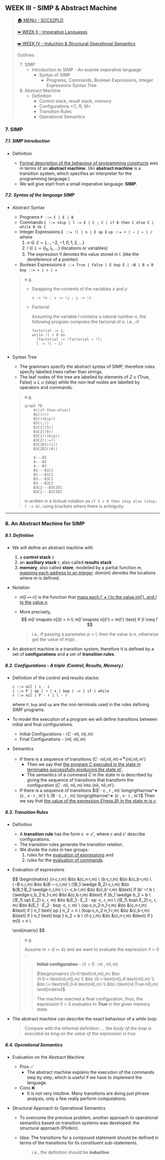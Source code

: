## WEEK III - SIMP & Abstract Machine

>[🏠 MENU - 5CCS2PLD](year2/5ccs2pld.md)
>
>[⬅️ WEEK II - Imperative Languages](year2/5ccs2pld/w2.md)
>
>[➡️ WEEK IV - Induction & Structural Operational Semantics](year2/5ccs2pld/w4.md)
>
>Outlines:
>
>7. SIMP
>      - Introduction to SIMP - An examle imperative language
>        - Syntax of SIMP
>          - Programs, Commands, Boolean Expressions, Integer Expressions
>            Syntax Tree
>8. Abstract Machine
>      - Definition
>        - Control stack, result stack, memory
>        - Configurations <C, R, M>
>        - Transition Rules
>        - Operational Semantics

### 7. SIMP

##### 7.1. SIMP Introduction

- Definition

  - <u>Formal description of the behaviour of programming constructs</u> was in terms of an **abstract machine**. (An **abstract machine** is a transition system, which specifies an interpreter for the programming language.)
  - We will give start from a small imperative language: **SIMP**. 

##### 7.2. Syntax of the language SIMP

- Abstract Syntax

  - Programs
    `P ::= C | E | B`
  - Commands
    `C ::= skip | l := E | C ; C | if B then C else C | while B do C`
  - Integer Expressions
    `E ::= !l | n | E op E`
    `op ::= + | − | ∗ | /`
    where
    1. $n ∈ \mathbb{Z} = \{...,−2,−1,0,1,2,...\}$​
    2. $l ∈ L = \{l_0, l_1, . . .\} \text{ (locations or variables)}$
    3. The expression $!l$ denotes the value stored in $l$. (like the dereference of a pointer)
  - Boolean Expressions
    `B ::= True | False | E bop E | ¬B | B ∧ B`
    `bop ::= > | < | =`

  > e.g. 
  >
  > - Swapping the contents of the variables $x$ and $y$​
  >
  >   `z := !x ; x := !y ; y := !z`
  >
  > - Factorial
  >
  >   Assuming the variable $l$ contains a natural number $n$, the following program computes the factorial of $n$. i.e., $n!$
  >
  >   ```SIMP
  >   factorial := 1; 
  >   while !l > 0 do
  >   	(factorial := !factorial ∗ !l; 
  >   	l := !l − 1)
  >   	                              
  >   ```

- Syntax Tree

  - The grammars specify the abstract syntax of SIMP, therefore rules specify labelled trees rather than strings. 
  - The leaf nodes of the tree are labelled by elements of $Z ∪ \{\text{True, False}\} ∪ L ∪ \{\text{skip}\}$ while the non-leaf nodes are labelled by operators and commands. 

  > e.g.
  >
  > ```mermaid
  > graph TB
  > 	A((if-then-else))
  > 	B1((>))
  > 	B2((skip))
  > 	B3((;))
  > 	B1C1((5))
  > 	B1C2((0))
  > 	B3C1((skip))
  > 	B3C2((:=))
  > 	B3C2D1((1))
  > 	B3C2D2((0))
  > 	
  > 	A---B1
  > 	A---B2
  > 	A---B3
  > 	B1---B1C1
  > 	B1---B1C2
  > 	B3---B3C1
  > 	B3---B3C2
  > 	B3C2---B3C2D1
  > 	B3C2---B3C2D2
  > ```
  >
  > is written in a textual notation as `if 5 > 0 then skip else (skip; l := 0)`, using brackets where there is ambiguity.


---

### 8. An Abstract Machine for SIMP

##### 8.1. Definition

- We will define an abstract machine with

  1. a **control stack** $c$
  2. an **auxiliary stack** $r$​, also called **results stack**
  3. **memory**, also called **store**, modelled by a partial function $m$, <u>mapping each address to an integer</u>. $\text{dom}(m)$ denotes the locations where $m$​ is defined. 

- Notation

  - $m[l \mapsto n]$ is the function that <u>maps each $l' \neq l$ to the value $m(l')$, and $l$ to the value $n$</u>. 
  - More precisely, 
    $$
    m[l \mapsto n](l) = n \\
    m[l \mapsto n](l') = m(l') \text{ if }l \neq l'
    $$

    > i.e., If passing a parameter $p = l$, then the value is $n$, otherwise get the value of $m(p)$ . 

- An abstract machine is a transition system, therefore it is defined by a set of **configurations** and a set of **transition rules**.

##### 8.2. Configurations - A triple $⟨\text{Control, Results, Memory}⟩$​

- Definition of the control and results stacks:

  ```SIMP
  c ::= nil | i · c
  i ::= P | op | ¬ | ∧ | bop | := | if | while
  r ::= nil | P · r | l · r
  
  ```

  where `P`, `bop` and `op` are the non-terminals used in the rules defining SIMP programs.

- To model the execution of a program we will define transitions between initial and final configurations.
  - Initial Configurations - $⟨C · \text{nil, nil},m⟩$
  - Final Configurations - $⟨\text{nil, nil}, m⟩$

- Semantics

  - If there is a sequence of transitions
    $(C·\text{nil,nil},m) \longrightarrow^∗ (\text{nil,nil},m')$
    - Then we say that <u>the program $C$ executed in the state $m$ terminates successfully producing the state $m'$</u>. 
    - The semantics of a command $C$ in the state $m$ is described by giving the sequence of transitions that transform the configuration $(C · \text{nil, nil}, m)$ into $(\text{nil, nil}, m′)$.
  - If there is a sequence of transitions
    $(E · c , r , m) \longrightarrow^∗ (c , v · r , m') \\ (B · c , r , m) \longrightarrow^∗ (c , v · r , m')$
    Then we say that <u>the value of the expression $E (\text{resp.} B)$ in the state $m$ is $v$</u>.

##### 8.3. Transition Rules

- Definition

  - A **transition rule** has the form $c → c'$, where $c$ and $c'$​ describe configurations.
  - The transition rules generate the transition relation.
  - We divide the rules in two groups: 
    1. rules for the <u>evaluation of expressions</u> and 
    2. rules for the <u>evaluation of commands</u>.

- Evaluation of expressions

    $$
    \begin{matrix}
    ⟨n·c,r,m⟩ &\to &⟨c,n·r,m⟩ \\
    ⟨b·c,r,m⟩ &\to &⟨c,b·r,m⟩ \\
    ⟨¬B·c,r,m⟩ &\to &⟨B·¬·c,r,m⟩ \\ 
    ⟨(B_1 \wedge B_2)·c,r,m⟩ &\to &⟨B_1·B_2·\wedge·c,r,m⟩ \\
    ⟨¬·c,b·r,m⟩ &\to &⟨c,b'·r,m⟩ &\text{ if }b' =! b \\
    ⟨\wedge·c,b_2·b_1·r,m⟩ &\to &⟨c,b·r,m⟩ &\text{ if }b_1 \wedge b_2 = b \\
    ⟨(E_1\ op\ E_2)·c, r, m⟩ &\to &⟨E_1 · E_2 · op ·c, r, m⟩ \\
    ⟨(E_1\ bop\ E_2)·c, r, m⟩ &\to &⟨E_1 · E_2 · bop ·c, r, m⟩ \\
    ⟨op·c,n_2·n_1·r,m⟩ &\to &⟨c,n·r,m⟩ &\text{ if } n_1 \text{ op } n_2 = n \\
    ⟨bop·c,n_2·n_1·r,m⟩ &\to &⟨c,b·r,m⟩ &\text{ if } n_1 \text{ bop } n_2 = b \\
    ⟨!l·c,r,m⟩ &\to &⟨c,n·r,m⟩ &\text{ if } m(l) = n \\
    
    \end{matrix}
    $$
    
  >e.g.
  >
  >Assume $m = \{l \mapsto 4\}$ and we want to evaluate the expression $!l > 0$​.
  >
  >>**Initial configuration** - $⟨!l > 0 · \text{nil , nil} , m⟩$​​
  >>>>
  > >$\begin{matrix} ⟨!l>0·\text{nil,nil},m⟩ &\to ⟨!l·0·>·\text{nil,nil},m⟩ \\ &\to ⟨0·>·\text{nil},4·\text{nil},m⟩ \\ &\to ⟨>·\text{nil},0·4·\text{nil},m⟩ \\ &\to ⟨\text{nil,True·nil},m⟩ \end{matrix}$ 
  >>>>
  > >The machine reached a final configuration, thus, the expression $!l > 0$ evaluates to **True** in the given memory state.
  
- The abstract machine can describe the exact behaviour of a *while loop*. 

  > Compare with the informal definition: *... the body of the loop is executed as long as the value of the expression is true.*

##### 8.4. Operational Semantics

- Evaluation on the Abstract Machine

  - Pros ✅
    - The abstract machine explains the execution of the commands step by step, which is useful if we have to implement the language.
  - Cons ❌
    - It is not very intuitive. Many transitions are doing just phrase analysis, only a few really perform computations.

- Structural Approach to Operational Semantics

  - To overcome the previous problem, another approach to operational semantics based on transition systems was developed: the structural approach (Plotkin).
  - Idea: The transitions for a compound statement should be defined in terms of the transitions for its constituent sub-statements.

    > i.e., the definition should be **inductive**.